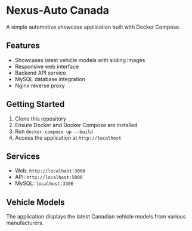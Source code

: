 # Nexus-Auto Canada

A simple automotive showcase application built with Docker Compose.

## Features

- Showcases latest vehicle models with sliding images
- Responsive web interface
- Backend API service
- MySQL database integration
- Nginx reverse proxy

## Getting Started

1. Clone this repository
2. Ensure Docker and Docker Compose are installed
3. Run `docker-compose up --build`
4. Access the application at `http://localhost`

## Services

- Web: `http://localhost:3000`
- API: `http://localhost:5000`
- MySQL: `localhost:3306`

## Vehicle Models

The application displays the latest Canadian vehicle models from various manufacturers.